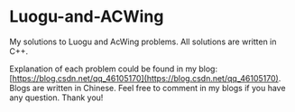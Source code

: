 # Luogu-and-ACWing

My solutions to Luogu and AcWing problems. All solutions are written in C++. 

Explanation of each problem could be found in my blog: [https://blog.csdn.net/qq_46105170](https://blog.csdn.net/qq_46105170). Blogs are written in Chinese. Feel free to comment in my blogs if you have any question. Thank you!
